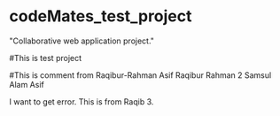 # codeMates_test_project
"Collaborative web application project."

#This is test project 

#This is comment from Raqibur-Rahman
Asif
Raqibur Rahman 2
Samsul Alam Asif 

I want to get error. 
This is from Raqib 3.